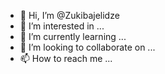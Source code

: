 - 👋 Hi, I’m @Zukibajelidze
- 👀 I’m interested in ...
- 🌱 I’m currently learning ...
- 💞️ I’m looking to collaborate on ...
- 📫 How to reach me ...

<!---
Zukibajelidze/Zukibajelidze is a ✨ special ✨ repository e
